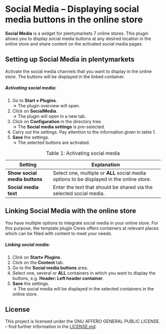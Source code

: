 # Social Media – Displaying social media buttons in the online store

**Social Media** is a widget for plentymarkets 7 online stores. This plugin allows you to display social media buttons at any desired location in the online store and share content on the activated social media pages.

## Setting up Social Media in plentymarkets

Activate the social media channels that you want to display in the online store. The buttons will be displayed in the linked container.

##### Activating social media:

1. Go to **Start » Plugins**.<br /> → The plugin overview will open. 
2. Click on **SocialMedia**.<br /> → The plugin will open in a new tab. 
3. Click on **Configuration** in the directory tree.<br /> → The **Social media settings** is pre-selected. 
4. Carry out the settings. Pay attention to the information given in table 1. 
5. **Save** the settings.<br /> → The selected buttons are activated.

<table>
<thead>
<tr>  
<th>Setting</th>
<th>Explanation</th> 
</tr>
</thead>
<tbody>   
<tr>
<td><b>Show social media buttons</b></td>  
<td>Select one, multiple or <strong>ALL</strong> social media options to be displayed in the online store.</td>
</tr>
<tr>
<td><b>Social media text</b></td>  
<td>Enter the text that should be shared via the selected social media.</td>
</tr>
</tbody>
<caption>Table 1: Activating social media</caption>
</table>

## Linking Social Media with the online store

You have multiple options to integrate social media in your online store. For this purpose, the template plugin Ceres offers containers at relevant places which can be filled with content to meet your needs.

##### Linking social media:

1. Click on **Start» Plugins**. 
2. Click on the **Content** tab. 
3. Go to the **Social media buttons** area. 
4. Select one, several or **ALL** containers in which you want to display the buttons, e.g. **Header: Left header container**. 
5. **Save** the settings.<br /> → The social media will be displayed in the selected containers in the online store.

## License

This project is licensed under the GNU AFFERO GENERAL PUBLIC LICENSE. – find further information in the [LICENSE.md](https://github.com/plentymarkets/plugin-social-media/blob/master/LICENSE.md).
